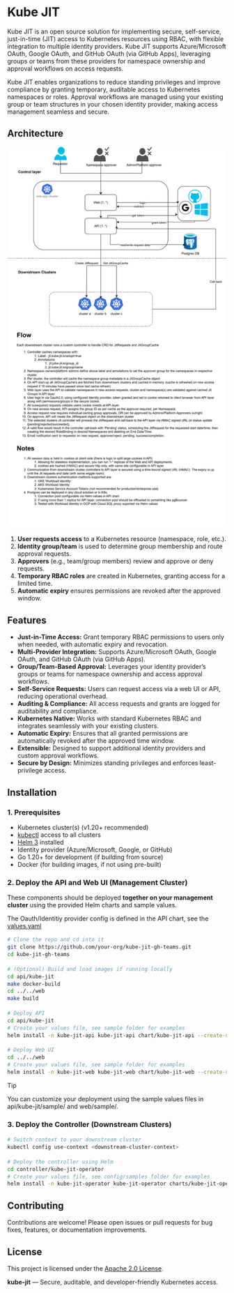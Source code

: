 # Kube JIT

Kube JIT is an open source solution for implementing secure, self-service, just-in-time (JIT) access to Kubernetes resources using RBAC, with flexible integration to multiple identity providers. Kube JIT supports Azure/Microsoft OAuth, Google OAuth, and GitHub OAuth (via GitHub Apps), leveraging groups or teams from these providers for namespace ownership and approval workflows on access requests.

Kube JIT enables organizations to reduce standing privileges and improve compliance by granting temporary, auditable access to Kubernetes namespaces or roles. Approval workflows are managed using your existing group or team structures in your chosen identity provider, making access management seamless and secure.

## Architecture

![Diagram](docs/diagrams/Kube-JIT.svg)

1. **User requests access** to a Kubernetes resource (namespace, role, etc.).
2. **Identity group/team** is used to determine group membership and route approval requests.
3. **Approvers** (e.g., team/group members) review and approve or deny requests.
4. **Temporary RBAC roles** are created in Kubernetes, granting access for a limited time.
5. **Automatic expiry** ensures permissions are revoked after the approved window.

## Features

- **Just-in-Time Access:** Grant temporary RBAC permissions to users only when needed, with automatic expiry and revocation.
- **Multi-Provider Integration:** Supports Azure/Microsoft OAuth, Google OAuth, and GitHub OAuth (via GitHub Apps).
- **Group/Team-Based Approval:** Leverages your identity provider’s groups or teams for namespace ownership and access approval workflows.
- **Self-Service Requests:** Users can request access via a web UI or API, reducing operational overhead.
- **Auditing & Compliance:** All access requests and grants are logged for auditability and compliance.
- **Kubernetes Native:** Works with standard Kubernetes RBAC and integrates seamlessly with your existing clusters.
- **Automatic Expiry:** Ensures that all granted permissions are automatically revoked after the approved time window.
- **Extensible:** Designed to support additional identity providers and custom approval workflows.
- **Secure by Design:** Minimizes standing privileges and enforces least-privilege access.

## Installation

### 1. Prerequisites

- Kubernetes cluster(s) (v1.20+ recommended)
- [kubectl](https://kubernetes.io/docs/tasks/tools/) access to all clusters
- [Helm 3](https://helm.sh/docs/intro/install/) installed
- Identity provider (Azure/Microsoft, Google, or GitHub)
- Go 1.20+ for development (if building from source)
- Docker (for building images, if not using pre-built)

### 2. Deploy the API and Web UI (Management Cluster)

These components should be deployed **together on your management cluster** using the provided Helm charts and sample values.

The Oauth/Identitiy provider config is defined in the API chart, see the [values.yaml](./api/kube-jit/chart/kube-jit-api/values.yaml)

```sh
# Clone the repo and cd into it
git clone https://github.com/your-org/kube-jit-gh-teams.git
cd kube-jit-gh-teams

# (Optional) Build and load images if running locally
cd api/kube-jit
make docker-build
cd ../../web
make build

# Deploy API
cd api/kube-jit
# Create your values file, see sample folder for examples
helm install -n kube-jit-api kube-jit-api chart/kube-jit-api --create-namespace -f values.yaml

# Deploy Web UI
cd ../../web
# Create your values file, see sample folder for examples
helm install -n kube-jit-web kube-jit-web chart/kube-jit-web --create-namespace -f values.yaml
```

> [!TIP]
> You can customize your deployment using the sample values files in api/kube-jit/sample/ and web/sample/.


### 3. Deploy the Controller (Downstream Clusters)
```sh
# Switch context to your downstream cluster
kubectl config use-context <downstream-cluster-context>

# Deploy the controller using Helm
cd controller/kube-jit-operator
# Create your values file, see config/samples folder for examples
helm install -n kube-jit-operator kube-jit-operator charts/kube-jit-operator --create-namespace -f values.yaml
```


## Contributing

Contributions are welcome! Please open issues or pull requests for bug fixes, features, or documentation improvements.

## License

This project is licensed under the [Apache 2.0 License](LICENSE).

**kube-jit** — Secure, auditable, and developer-friendly Kubernetes access.